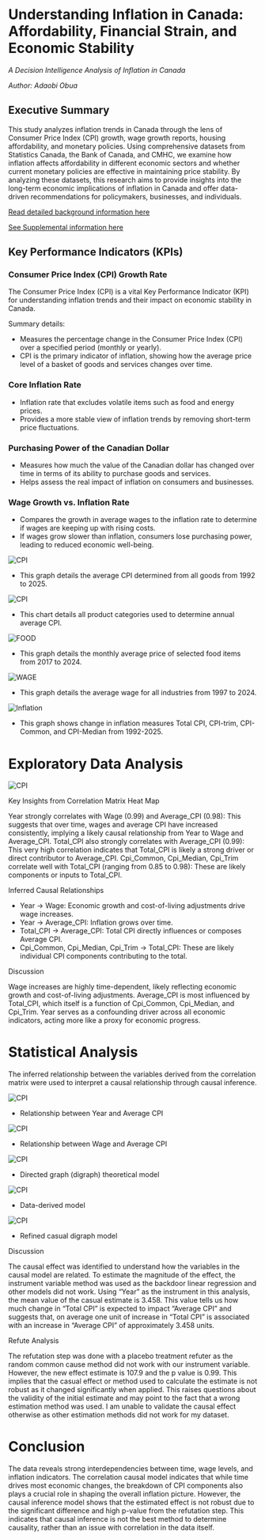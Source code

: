 # Understanding Inflation in Canada: Affordability, Financial Strain, and Economic Stability

*A Decision Intelligence Analysis of Inflation in Canada*

*Author: Adaobi Obua*

## Executive Summary
This study analyzes inflation trends in Canada through the lens of Consumer Price Index (CPI) growth, wage growth reports, housing affordability, and monetary policies. Using comprehensive datasets from Statistics Canada, the Bank of Canada, and CMHC, we examine how inflation affects affordability in different economic sectors and whether current monetary policies are effective in maintaining price stability. By analyzing these datasets, this research aims to provide insights into the long-term economic implications of inflation in Canada and offer data-driven recommendations for policymakers, businesses, and individuals.

[Read detailed background information here](Background.md)

[See Supplemental information here](Supplemental.md)

## Key Performance Indicators (KPIs)

### Consumer Price Index (CPI) Growth Rate

The Consumer Price Index (CPI) is a vital Key Performance Indicator (KPI) for understanding inflation trends and their impact on economic stability in Canada.


Summary details:

- Measures the percentage change in the Consumer Price Index (CPI) over a specified period (monthly or yearly).   
- CPI is the primary indicator of inflation, showing how the average price level of a basket of goods and services changes over time.

### Core Inflation Rate
- Inflation rate that excludes volatile items such as food and energy prices.
- Provides a more stable view of inflation trends by removing short-term price fluctuations.

### Purchasing Power of the Canadian Dollar
 - Measures how much the value of the Canadian dollar has changed over time in terms of its ability to purchase goods and services.
- Helps assess the real impact of inflation on consumers and businesses.

### Wage Growth vs. Inflation Rate
- Compares the growth in average wages to the inflation rate to determine if wages are keeping up with rising costs.
- If wages grow slower than inflation, consumers lose purchasing power, leading to reduced economic well-being.

![CPI](CPI/All.png)
- This graph details the average CPI determined from all goods from 1992 to 2025.
  
![CPI](Inflation/fi2.png)
- This chart details all product categories used to determine annual average CPI.
  
![FOOD](Food/Products.png)
-  This graph details the monthly average price of selected food items from 2017 to 2024.
  
![WAGE](Wage/All.png)
- This graph details the average wage for all industries from 1997 to 2024.

![Inflation](Inflation/fi1.png)
- This graph shows change in inflation measures Total CPI, CPI-trim, CPI-Common, and CPI-Median from 1992-2025.


# Exploratory Data Analysis
![CPI](CPI/fi3.png)

Key Insights from Correlation Matrix Heat Map

Year strongly correlates with Wage (0.99) and Average_CPI (0.98): This suggests that over time, wages and average CPI have increased consistently, implying a likely causal relationship from Year to Wage and Average_CPI.
Total_CPI also strongly correlates with Average_CPI (0.99): This very high correlation indicates that Total_CPI is likely a strong driver or direct contributor to Average_CPI.
Cpi_Common, Cpi_Median, Cpi_Trim correlate well with Total_CPI (ranging from 0.85 to 0.98): These are likely components or inputs to Total_CPI.

Inferred Causal Relationships
- Year → Wage: Economic growth and cost-of-living adjustments drive wage increases.
- Year → Average_CPI: Inflation grows over time.
- Total_CPI → Average_CPI: Total CPI directly influences or composes Average CPI.
- Cpi_Common, Cpi_Median, Cpi_Trim → Total_CPI: These are likely individual CPI components contributing to the total.

Discussion

Wage increases are highly time-dependent, likely reflecting economic growth and cost-of-living adjustments. Average_CPI is most influenced by Total_CPI, which itself is a function of Cpi_Common, Cpi_Median, and Cpi_Trim. Year serves as a confounding driver across all economic indicators, acting more like a proxy for economic progress.

# Statistical Analysis
The inferred relationship between the variables derived from the correlation matrix were used to interpret a causal relationship through causal inference.


![CPI](CPI/fi4.png)
- Relationship between Year and Average CPI
  
![CPI](CPI/fi5.png)
- Relationship between Wage and Average CPI
  
![CPI](CPI/fi6.png)
- Directed graph (digraph) theoretical model
  
![CPI](CPI/fi7.png)

- Data-derived model

![CPI](CPI/fi8.png)

- Refined casual digraph model

Discussion

The causal effect was identified to understand how the variables in the causal model are related. To estimate the magnitude of the effect, the instrument variable method was used as the backdoor linear regression and other models did not work. Using “Year” as the instrument in this analysis, the mean value of the casual estimate is 3.458. This value tells us how much change in “Total CPI” is expected to impact “Average CPI” and suggests that, on average one unit of increase in “Total CPI” is associated with an increase in “Average CPI” of approximately 3.458 units. 

Refute Analysis

The refutation step was done with a placebo treatment refuter as the random common cause method did not work with our instrument variable. However, the new effect estimate is 107.9 and the p value is 0.99. This implies that the casual effect or method used to calculate the estimate is not robust as it changed significantly when applied. This raises questions about the validity of the initial estimate and may point to the fact that a wrong estimation method was used. I am unable to validate the causal effect otherwise as other estimation methods did not work for my dataset. 

# Conclusion

The data reveals strong interdependencies between time, wage levels, and inflation indicators. The correlation causal model indicates that while time drives most economic changes, the breakdown of CPI components also plays a crucial role in shaping the overall inflation picture. However, the causal inference model shows that the estimated effect is not robust due to the significant difference and high p-value from the refutation step. This indicates that causal inference is not the best method to determine causality, rather than an issue with correlation in the data itself.

